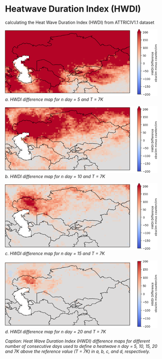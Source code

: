 # Heatwave Duration Index (HWDI)
calculating the Heat Wave Duration Index (HWDI) from ATTRICIV1.1 dataset 


![Heat Wave Duration Index (HWDI) for 5 days](HWDI_Difference_Map_5_7.png)  
*a. HWDI difference map for n day = 5 and T = 7K*

![Heat Wave Duration Index (HWDI) for 10 days](HWDI_Difference_Map_10_7.png)  
*b. HWDI difference map for n day = 10 and T = 7K*

![Heat Wave Duration Index (HWDI) for 15 days](HWDI_Difference_Map_15_7.png)  
*c. HWDI difference map for n day = 15 and T = 7K*

![Heat Wave Duration Index (HWDI) for 20 days](HWDI_Difference_Map_20_7.png)  
*d. HWDI difference map for n day = 20 and T = 7K*

*Caption: Heat Wave Duration Index (HWDI) difference maps for different number of consecutive days used to define a heatwave n day = 5, 10, 15, 20 and 7K above the reference value (T = 7K) in a, b, c, and d, respectively.*

